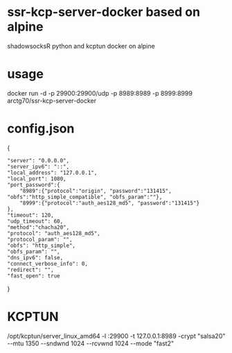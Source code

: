 # ssr-kcp-server-docker based on alpine
shadowsocksR python and kcptun docker on alpine

# usage
docker run -d -p 29900:29900/udp -p 8989:8989 -p 8999:8999 arctg70/ssr-kcp-server-docker

# config.json
{

    "server": "0.0.0.0",
    "server_ipv6": "::",
    "local_address": "127.0.0.1",
    "local_port": 1080,
    "port_password":{
        "8989":{"protocol":"origin", "password":"131415", "obfs":"http_simple_compatible", "obfs_param":""},
        "8999":{"protocol":"auth_aes128_md5", "password":"131415"}
    },
    "timeout": 120,
    "udp_timeout": 60,
    "method":"chacha20",
    "protocol": "auth_aes128_md5",
    "protocol_param": "",
    "obfs": "http_simple",
    "obfs_param": "",
    "dns_ipv6": false,
    "connect_verbose_info": 0,
    "redirect": "",
    "fast_open": true
}

# KCPTUN 
/opt/kcptun/server_linux_amd64 -l :29900 -t 127.0.0.1:8989 -crypt "salsa20" --mtu 1350 --sndwnd 1024 --rcvwnd 1024 --mode "fast2"

